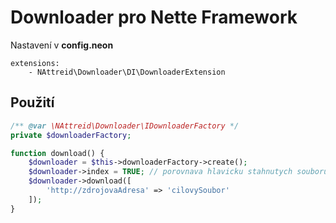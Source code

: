 # Downloader pro Nette Framework

Nastavení v **config.neon**
```neon
extensions:
    - NAttreid\Downloader\DI\DownloaderExtension
```

## Použití
```php
/** @var \NAttreid\Downloader\IDownloaderFactory */
private $downloaderFactory;

function download() {
    $downloader = $this->downloaderFactory->create();
    $downloader->index = TRUE; // porovnava hlavicku stahnutych souboru s originaly a pokud se shoduji, nic nestahuje
    $downloader->download([
        'http://zdrojovaAdresa' => 'cilovySoubor'
    ]);
}
```